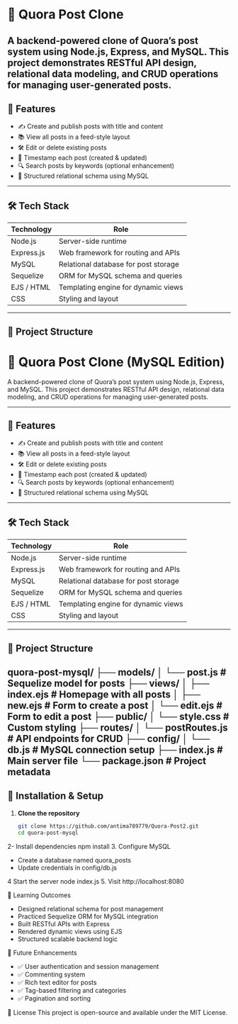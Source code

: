 # 🧠 Quora Post Clone

A backend-powered clone of Quora’s post system using Node.js, Express, and MySQL. This project demonstrates RESTful API design, relational data modeling, and CRUD operations for managing user-generated posts.
---
## 🚀 Features

- ✍️ Create and publish posts with title and content
- 📚 View all posts in a feed-style layout
- 🛠️ Edit or delete existing posts
- 🧾 Timestamp each post (created & updated)
- 🔍 Search posts by keywords (optional enhancement)
- 📐 Structured relational schema using MySQL

---


## 🛠️ Tech Stack

| Technology     | Role                                 |
|----------------|--------------------------------------|
| Node.js        | Server-side runtime                  |
| Express.js     | Web framework for routing and APIs   |
| MySQL          | Relational database for post storage |
| Sequelize      | ORM for MySQL schema and queries     |
| EJS / HTML     | Templating engine for dynamic views  |
| CSS            | Styling and layout                   |

---
## 📂 Project Structure
# 🧠 Quora Post Clone (MySQL Edition)

A backend-powered clone of Quora’s post system using Node.js, Express, and MySQL. This project demonstrates RESTful API design, relational data modeling, and CRUD operations for managing user-generated posts.

---

## 🚀 Features

- ✍️ Create and publish posts with title and content
- 📚 View all posts in a feed-style layout
- 🛠️ Edit or delete existing posts
- 🧾 Timestamp each post (created & updated)
- 🔍 Search posts by keywords (optional enhancement)
- 📐 Structured relational schema using MySQL

---

## 🛠️ Tech Stack

| Technology     | Role                                 |
|----------------|--------------------------------------|
| Node.js        | Server-side runtime                  |
| Express.js     | Web framework for routing and APIs   |
| MySQL          | Relational database for post storage |
| Sequelize      | ORM for MySQL schema and queries     |
| EJS / HTML     | Templating engine for dynamic views  |
| CSS            | Styling and layout                   |

---

## 📂 Project Structure
quora-post-mysql/ ├── models/ │   └── post.js           # Sequelize model for posts ├── views/ │   ├── index.ejs         # Homepage with all posts │   ├── new.ejs           # Form to create a post │   └── edit.ejs          # Form to edit a post ├── public/ │   └── style.css         # Custom styling ├── routes/ │   └── postRoutes.js     # API endpoints for CRUD ├── config/ │   └── db.js             # MySQL connection setup ├── index.js              # Main server file └── package.json          # Project metadata
---

## 🧪 Installation & Setup

1. **Clone the repository**
   ```bash
   git clone https://github.com/antima789779/Quora-Post2.git
   cd quora-post-mysql
2- Install dependencies
npm install
3. Configure MySQL
- Create a database named quora_posts
- Update credentials in config/db.js
  
4 Start the server
node index.js
5. Visit
http://localhost:8080

🧠 Learning Outcomes
- Designed relational schema for post management
- Practiced Sequelize ORM for MySQL integration
- Built RESTful APIs with Express
- Rendered dynamic views using EJS
- Structured scalable backend logic

📌 Future Enhancements
- ✅ User authentication and session management
- ✅ Commenting system
- ✅ Rich text editor for posts
- ✅ Tag-based filtering and categories
- ✅ Pagination and sorting

📜 License
This project is open-source and available under the MIT License.


